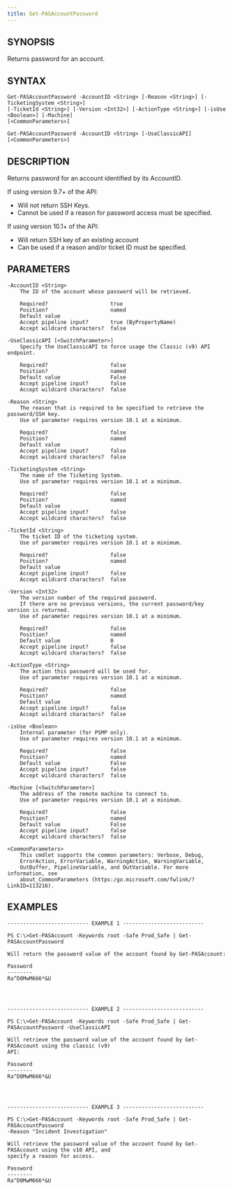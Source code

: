 ```yaml
---
title: Get-PASAccountPassword
---
```


## SYNOPSIS

Returns password for an account.

## SYNTAX

    Get-PASAccountPassword -AccountID <String> [-Reason <String>] [-TicketingSystem <String>]
    [-TicketId <String>] [-Version <Int32>] [-ActionType <String>] [-isUse <Boolean>] [-Machine]
    [<CommonParameters>]

    Get-PASAccountPassword -AccountID <String> [-UseClassicAPI] [<CommonParameters>]

## DESCRIPTION

Returns password for an account identified by its AccountID.

If using version 9.7+ of the API:

- Will not return SSH Keys.
- Cannot be used if a reason for password access must be specified.

If using version 10.1+ of the API:

- Will return SSH key of an existing account
- Can be used if a reason and/or ticket ID must be specified.

## PARAMETERS

    -AccountID <String>
        The ID of the account whose password will be retrieved.

        Required?                    true
        Position?                    named
        Default value
        Accept pipeline input?       true (ByPropertyName)
        Accept wildcard characters?  false

    -UseClassicAPI [<SwitchParameter>]
        Specify the UseClassicAPI to force usage the Classic (v9) API endpoint.

        Required?                    false
        Position?                    named
        Default value                False
        Accept pipeline input?       false
        Accept wildcard characters?  false

    -Reason <String>
        The reason that is required to be specified to retrieve the password/SSH key.
        Use of parameter requires version 10.1 at a minimum.

        Required?                    false
        Position?                    named
        Default value
        Accept pipeline input?       false
        Accept wildcard characters?  false

    -TicketingSystem <String>
        The name of the Ticketing System.
        Use of parameter requires version 10.1 at a minimum.

        Required?                    false
        Position?                    named
        Default value
        Accept pipeline input?       false
        Accept wildcard characters?  false

    -TicketId <String>
        The ticket ID of the ticketing system.
        Use of parameter requires version 10.1 at a minimum.

        Required?                    false
        Position?                    named
        Default value
        Accept pipeline input?       false
        Accept wildcard characters?  false

    -Version <Int32>
        The version number of the required password.
        If there are no previous versions, the current password/key version is returned.
        Use of parameter requires version 10.1 at a minimum.

        Required?                    false
        Position?                    named
        Default value                0
        Accept pipeline input?       false
        Accept wildcard characters?  false

    -ActionType <String>
        The action this password will be used for.
        Use of parameter requires version 10.1 at a minimum.

        Required?                    false
        Position?                    named
        Default value
        Accept pipeline input?       false
        Accept wildcard characters?  false

    -isUse <Boolean>
        Internal parameter (for PSMP only).
        Use of parameter requires version 10.1 at a minimum.

        Required?                    false
        Position?                    named
        Default value                False
        Accept pipeline input?       false
        Accept wildcard characters?  false

    -Machine [<SwitchParameter>]
        The address of the remote machine to connect to.
        Use of parameter requires version 10.1 at a minimum.

        Required?                    false
        Position?                    named
        Default value                False
        Accept pipeline input?       false
        Accept wildcard characters?  false

    <CommonParameters>
        This cmdlet supports the common parameters: Verbose, Debug,
        ErrorAction, ErrorVariable, WarningAction, WarningVariable,
        OutBuffer, PipelineVariable, and OutVariable. For more information, see
        about_CommonParameters (https:/go.microsoft.com/fwlink/?LinkID=113216).

## EXAMPLES

    -------------------------- EXAMPLE 1 --------------------------

    PS C:\>Get-PASAccount -Keywords root -Safe Prod_Safe | Get-PASAccountPassword

    Will return the password value of the account found by Get-PASAccount:

    Password
    --------
    Ra^D0MwM666*&U




    -------------------------- EXAMPLE 2 --------------------------

    PS C:\>Get-PASAccount -Keywords root -Safe Prod_Safe | Get-PASAccountPassword -UseClassicAPI

    Will retrieve the password value of the account found by Get-PASAccount using the classic (v9)
    API:

    Password
    --------
    Ra^D0MwM666*&U




    -------------------------- EXAMPLE 3 --------------------------

    PS C:\>Get-PASAccount -Keywords root -Safe Prod_Safe | Get-PASAccountPassword
    -Reason "Incident Investigation"

    Will retrieve the password value of the account found by Get-PASAccount using the v10 API, and
    specify a reason for access.

    Password
    --------
    Ra^D0MwM666*&U
